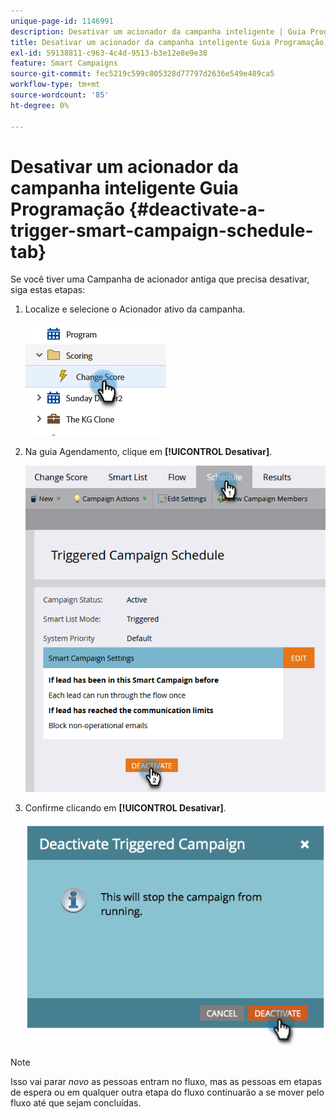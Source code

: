 ```yaml
---
unique-page-id: 1146991
description: Desativar um acionador da campanha inteligente | Guia Programação - Documentação do Marketo - Documentação do produto
title: Desativar um acionador da campanha inteligente Guia Programação
exl-id: 59138811-c963-4c4d-9513-b3e12e8e9e38
feature: Smart Campaigns
source-git-commit: fec5219c599c805328d77797d2636e549e489ca5
workflow-type: tm+mt
source-wordcount: '85'
ht-degree: 0%

---
```


# Desativar um acionador da campanha inteligente Guia Programação {#deactivate-a-trigger-smart-campaign-schedule-tab}

Se você tiver uma Campanha de acionador antiga que precisa desativar, siga estas etapas:

1. Localize e selecione o Acionador ativo da campanha.

   ![](assets/deactivate-a-trigger-smart-campaign-schedule-tab-1.png)

1. Na guia Agendamento, clique em **[!UICONTROL Desativar]**.

   ![](assets/deactivate-a-trigger-smart-campaign-schedule-tab-2.png)

1. Confirme clicando em **[!UICONTROL Desativar]**.

   ![](assets/deactivate-a-trigger-smart-campaign-schedule-tab-3.png)

>[!NOTE]
>
>Isso vai parar _novo_ as pessoas entram no fluxo, mas as pessoas em etapas de espera ou em qualquer outra etapa do fluxo continuarão a se mover pelo fluxo até que sejam concluídas.
